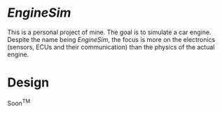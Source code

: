 # _EngineSim_
This is a personal project of mine. The goal is to simulate a car engine. Despite the name being _EngineSim_, the focus is more on the electronics (sensors, ECUs and their communication) than 
the physics of the actual engine. 

# Design
Soon<sup>TM
